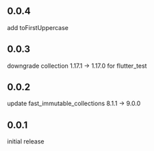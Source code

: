 ## 0.0.4

add toFirstUppercase

## 0.0.3

downgrade collection 1.17.1 → 1.17.0 for flutter_test

## 0.0.2

update fast_immutable_collections 8.1.1 → 9.0.0

## 0.0.1

initial release
